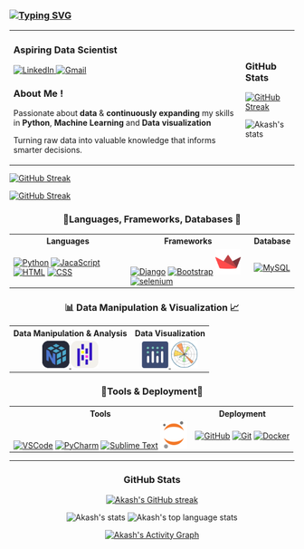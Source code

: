 

<table width="100%" align="center">
  <tr>
    <h3 align="left">
<!--       <img src="https://readme-typing-svg.herokuapp.com/?font=Righteous&size=30&center=false&vCenter=true&width=500&height=60&duration=4000&lines=Hi+There+!+👋;+I'm+Akash+Pagi+!;" /> -->
   <a href="https://git.io/typing-svg"><img src="https://readme-typing-svg.herokuapp.com?font=DynaPuff&size=30&duration=2000&pause=500&color=D73F81&background=FFF8CC00&multiline=true&width=785&height=80&lines=Hi+there+%F0%9F%91%8B+I'm+Akash+Pagi+!;Welcome+to+everyone+who+visits+my+GitHub+profile+!" alt="Typing SVG" /></a>
  </h3>
</tr>
   <td>
    <h3><b>Aspiring Data Scientist</b></h3>
    <a href="https://www.linkedin.com/in/akashpagi/" target="_blank">
    <img src="https://skillicons.dev/icons?i=linkedin" alt="LinkedIn" />
  </a>
  <a href="https://mail.google.com/mail/?view=cm&fs=1&to=pagiakash188@gmail.com" target="_blank">
    <img src="https://skillicons.dev/icons?i=gmail" alt="Gmail" />
  </a>
      <h3><b>About Me !</b></h3>
    <p>Passionate about <b>data </b> & <b>continuously expanding </b> my skills in <b>Python</b>, <b>Machine Learning</b> and <b>Data visualization</b> 
    <p> Turning raw data into valuable knowledge that informs smarter decisions.</p>
  
  
  </td>
  <td>
    <h3 align="left"><b>GitHub Stats</b></h3>
  <p align="left">
    <a href="https://github.com/akashpagi07">
     <!-- <img height="160" src="https://github-readme-streak-stats.herokuapp.com/?user=akashpagi07&theme=radical&border=7F3FBF" alt="Akash's GitHub streak"/> -->
      <img src="https://github-readme-streak-stats.herokuapp.com?user=akashpagi07&theme=transparent&border_radius=4&date_format=M%20j%5B%2C%20Y%5D" alt="GitHub Streak" />
  </a>
    
  </p>
  <p align="left">
    <img height="160" src="https://github-readme-stats.vercel.app/api?username=akashpagi07&count_private=true&include_all_commits=true" alt="Akash's stats" />
  </p>
  </td>
</table>


<p align="left">
  <a href="https://git.io/streak-stats">
    <img src="https://github-readme-streak-stats.herokuapp.com?user=akashpagi07&theme=transparent&border_radius=4&date_format=M%20j%5B%2C%20Y%5D" alt="GitHub Streak" />
  </a>
</p>

<a href="https://git.io/streak-stats">
  <img src="https://streak-stats.demolab.com?user=akashpagi07&theme=transparent&border_radius=4&short_numbers=true&date_format=M%20j%5B%2C%20Y%5D&border=D4C9C1F3&background=FEFFF9D2&
    stroke=4692EB&sideNums=EB2581&ring=3D1252&fire=EB5454&currStreakNum=598CD2&currStreakLabel=8674CD&sideLabels=5D00FF&dates=2B0F0FDB" alt="GitHub Streak" />
</a>




<!-- Skills Section -->
<h3 align="center">🌟Languages, Frameworks, Databases 🌟</h3>
<table align="center" cellpadding="10" cellspacing="0">
  <tr>
    <th>Languages</th>
    <th>Frameworks</th>
    <th>Database</th>
  </tr>
  <tr>
    <td>
      <a href="https://www.python.org/"><img src="https://skillicons.dev/icons?i=py" alt="Python" /></a>
      <a href="https://developer.mozilla.org/en-US/docs/Web/JavaScript"><img src="https://skillicons.dev/icons?i=js" alt="JacaScript" /></a>
      <a href="https://developer.mozilla.org/en-US/docs/Web/HTML"><img src="https://skillicons.dev/icons?i=html" alt="HTML" /></a>
      <a href="https://developer.mozilla.org/en-US/docs/Web/CSS"><img src="https://skillicons.dev/icons?i=css" alt="CSS" /></a>
    </td>
    <td>
      <a href="https://www.djangoproject.com/"><img src="https://skillicons.dev/icons?i=django" alt="Django" /></a>
      <a href="https://getbootstrap.com/"><img src="https://skillicons.dev/icons?i=bootstrap" alt="Bootstrap" /></a>
      <a href="https://streamlit.io/">
        <img width="45" height="45" src="https://raw.githubusercontent.com/akashpagi07/akashpagi07/c525b414849d2d0286e976cb63c2add10a026575/Streamlit.svg" alt="Streamlit" />
      </a>
      <a href="https://selenium-python.readthedocs.io/"><img src="https://skillicons.dev/icons?i=selenium" alt="selenium" /></a>
    </td>
    <td>
      <a href="https://www.mysql.com/"><img src="https://skillicons.dev/icons?i=mysql" alt="MySQL" /></a>
    </td>
  </tr>
</table>

<h3 align="center">📊 Data Manipulation & Visualization 📈</h3>
<table align="center" cellpadding="10" cellspacing="0">
  <tr>
    <th>Data Manipulation & Analysis</th>
    <th>Data Visualization</th>
  </tr>
  <tr>
    <td align="center">
      <a href="https://numpy.org/">
        <img width="48" height="48" src="https://raw.githubusercontent.com/akashpagi07/akashpagi07/c525b414849d2d0286e976cb63c2add10a026575/logos/Numpy-Dark.svg" alt="NumPy" />
      </a>
      <a href="https://pandas.pydata.org/">
        <img width="48" height="48" src="https://raw.githubusercontent.com/akashpagi07/akashpagi07/c525b414849d2d0286e976cb63c2add10a026575/logos/Pandas-Light.svg" alt="Pandas" />
      </a>
    </td>
    <td align="center">
      <a href="https://plotly.com/python/">
        <img width="47" height="47" src="https://github.com/akashpagi07/akashpagi07/blob/c525b414849d2d0286e976cb63c2add10a026575/logos/Ploty.svg" alt="Plotly" />
      </a>
      <a href="https://matplotlib.org/">
        <img width="48" height="48" src="https://github.com/akashpagi07/akashpagi07/blob/c525b414849d2d0286e976cb63c2add10a026575/logos/Matplotlib.svg" alt="Matplotlib" />
      </a>
    </td>
  </tr>
</table>

<h3 align="center">🌟Tools & Deployment🌟</h3>
<table align="center" cellpadding="10" cellspacing="0">
  <tr>
    <th>Tools</th>
    <th>Deployment</th>
  </tr>
  <tr>
    <td>
      <a href="https://code.visualstudio.com/"><img src="https://skillicons.dev/icons?i=vscode" alt="VSCode" /></a>
      <a href="https://www.jetbrains.com/pycharm/"><img src="https://skillicons.dev/icons?i=pycharm" alt="PyCharm" /></a>
      <a href="https://www.sublimetext.com/"><img src="https://skillicons.dev/icons?i=sublime" alt="Sublime Text" /></a>
      <a href="https://jupyter.org/">
        <img width="48" height="48" src="https://raw.githubusercontent.com/akashpagi07/akashpagi07/c525b414849d2d0286e976cb63c2add10a026575/logos/Jupyter.svg" alt="Jupyter"/>
      </a>
    </td>
    <td>
      <a href="https://github.com/"><img src="https://skillicons.dev/icons?i=github" alt="GitHub" /></a>
      <a href="https://git-scm.com/"><img src="https://skillicons.dev/icons?i=git" alt="Git" /></a>
      <a href="https://www.docker.com/"><img src="https://skillicons.dev/icons?i=docker" alt="Docker" /></a>
    </td>
  </tr>
</table>



<hr/>

<!-- GitHub Stats -->
<div align="center">
  <h3>GitHub Stats</h3>
  <p align="center">
    <a href="https://github.com/akashpagi07">
      <img height="160" src="https://github-readme-streak-stats.herokuapp.com/?user=akashpagi07&theme=radical&border=7F3FBF&background=0D1117" alt="Akash's GitHub streak"/>
    </a>
  </p>
  <p align="center">
    <img height="160" src="https://github-readme-stats.vercel.app/api?username=akashpagi07&count_private=true&include_all_commits=true&theme=tokyonight" alt="Akash's stats" />
    <img height="160" src="https://github-readme-stats.vercel.app/api/top-langs/?username=akashpagi07&layout=compact&theme=tokyonight" alt="Akash's top language stats" />
  </p>
  <a href="https://github.com/akashpagi07">
    <img height="270" width="1050" alt="Akash's Activity Graph" src="https://github-readme-activity-graph.vercel.app/graph?username=akashpagi07&bg_color=0d1117&color=dde9e5&line=52d4ff&point=ff006f&area=true&hide_border=true" />
  </a>
</div>
